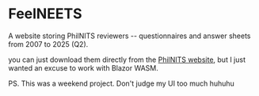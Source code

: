 # FeelNEETS
A website storing PhilNITS reviewers -- questionnaires and answer sheets from 2007 to 2025 (Q2).

you can just download them directly from the [PhilNITS website](https://itpec.org/pastexamqa/fe.html), but I just wanted an excuse to work with Blazor WASM.

PS. This was a weekend project. Don't judge my UI too much huhuhu
